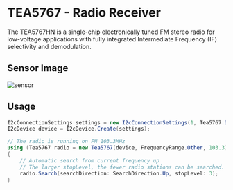 # TEA5767 - Radio Receiver

The TEA5767HN is a single-chip electronically tuned FM stereo radio for low-voltage applications with fully integrated Intermediate Frequency (IF) selectivity and demodulation.

## Sensor Image

![sensor](sensor.jpg)

## Usage

```csharp
I2cConnectionSettings settings = new I2cConnectionSettings(1, Tea5767.DefaultI2cAddress);
I2cDevice device = I2cDevice.Create(settings);

// The radio is running on FM 103.3MHz
using (Tea5767 radio = new Tea5767(device, FrequencyRange.Other, 103.3))
{
    // Automatic search from current frequency up
    // The larger stopLevel, the fewer radio stations can be searched.
    radio.Search(searchDirection: SearchDirection.Up, stopLevel: 3);
}
```
